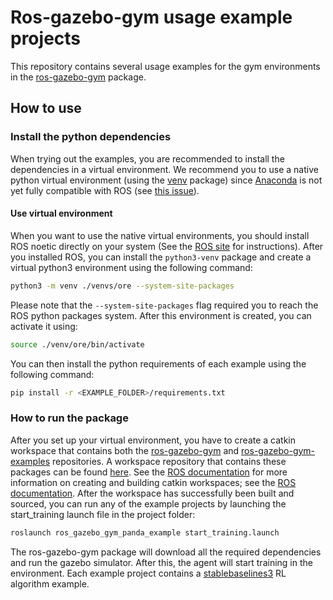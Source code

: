 # Ros-gazebo-gym usage example projects

This repository contains several usage examples for the gym environments in the [ros-gazebo-gym](rickstaa.github.io/ros-gazebo-gym) package.

## How to use

### Install the python dependencies

When trying out the examples, you are recommended to install the dependencies in a virtual environment. We recommend you to use a native python virtual environment (using the [venv](https://docs.python.org/3/library/venv.html) package) since [Anaconda](https://www.anaconda.com/) is not yet fully compatible with ROS (see [this issue](https://answers.ros.org/question/256886/conflict-anaconda-vs-ros-catking_pkg-not-found/)).

#### Use virtual environment

When you want to use the native virtual environments, you should install ROS noetic directly on your system (See the [ROS site](https://wiki.ros.org/noetic) for instructions). After you installed ROS, you can install the `python3-venv` package and create a virtual python3 environment using the following command:

```bash
python3 -m venv ./venvs/ore --system-site-packages
```

Please note that the `--system-site-packages` flag required you to reach the ROS python packages system. After this environment is created, you can activate it using:

```bash
source ./venv/ore/bin/activate
```

You can then install the python requirements of each example using the following command:

```bash
pip install -r <EXAMPLE_FOLDER>/requirements.txt
```

### How to run the package

After you set up your virtual environment, you have to create a catkin workspace that contains both the [ros-gazebo-gym](https://github.com/rickstaa/ros-gazebo-gym) and [ros-gazebo-gym-examples](https://github.com/rickstaa/ros-gazebo-gym-examples) repositories. A workspace repository that contains these packages can be found [here](https://github.com/rickstaa/ros-gazebo-gym-ws). See the [ROS documentation](http://wiki.ros.org/noetic) for more information on creating and building catkin workspaces; see the [ROS documentation](https://wiki.ros.org/catkin/Tutorials/create_a_workspace). After the workspace has successfully been built and sourced, you can run any of the example projects by launching the start\_training launch file in the project folder:

```bash
roslaunch ros_gazebo_gym_panda_example start_training.launch
```

The ros-gazebo-gym package will download all the required dependencies and run the gazebo simulator. After this, the agent will start training in the environment. Each example project contains a [stablebaselines3](https://stable-baselines3.readthedocs.io/en/master/) RL algorithm example.
